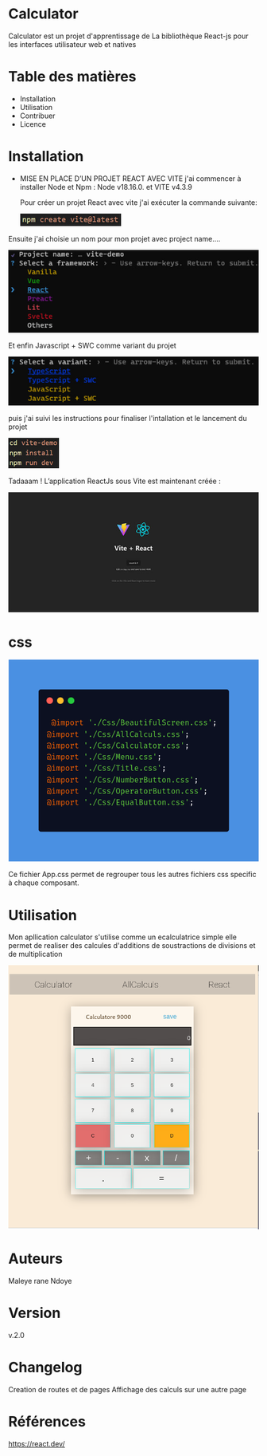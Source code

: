 # Calculator 
Calculator est un projet d'apprentissage de La bibliothèque React-js pour les interfaces utilisateur web et natives

# Table des matières
- Installation
- Utilisation
- Contribuer
- Licence

# Installation
- MISE EN PLACE D’UN PROJET REACT AVEC VITE
  j'ai commencer à installer Node et Npm : Node v18.16.0. et VITE v4.3.9 

  Pour créer un projet React avec vite j'ai exécuter la commande suivante:

  ![](public/projet-init-vite.jpg)

Ensuite j'ai choisie un nom pour mon projet avec project name....

  ![](public/react-vite-04.jpg)


Et enfin Javascript + SWC comme variant du projet

  ![](public/react-vite-05.jpg)

puis j'ai suivi les instructions pour finaliser l'intallation et le lancement du projet


  ![](public/react-vite-06.jpg)


Tadaaam ! L’application ReactJs sous Vite est maintenant créée :



  ![](public/react-vite-07.jpg)










# css
  ![](public/App.css.png)

Ce fichier App.css permet de regrouper tous les autres fichiers css specific à chaque composant.

  

# Utilisation
Mon apllication calculator s'utilise comme un ecalculatrice simple elle permet de realiser des calcules d'additions de soustractions de divisions et de multiplication
 
 ![](public/calculator.png)




# Auteurs

Maleye rane Ndoye


# Version
v.2.0

# Changelog

Creation de routes et de pages
Affichage des calculs sur une autre page 

# Références
https://react.dev/



